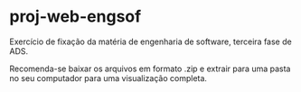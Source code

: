 # proj-web-engsof
Exercício de fixação da matéria de engenharia de software, terceira fase de ADS.

Recomenda-se baixar os arquivos em formato .zip e extrair para uma pasta no seu computador para uma visualização completa.
